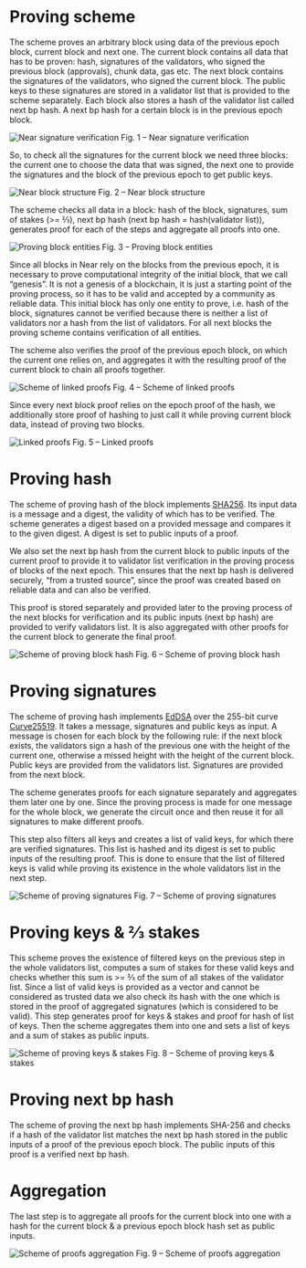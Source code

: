 Proving scheme
==============

The scheme proves an arbitrary block using data of the previous epoch block, current block and next one. The current block contains all data that has to be proven: hash, signatures of the validators, who signed the previous block (approvals), chunk data, gas etc. The next block contains the signatures of the validators, who signed the current block. The public keys to these signatures are stored in a validator list that is provided to the scheme separately. Each block also stores a hash of the validator list called next bp hash. A next bp hash for a certain block is in the previous epoch block.

![Near signature verification](/near/schemes/1_link_blocks_to_prove_signatures.png)
Fig. 1 – Near signature verification

So, to check all the signatures for the current block we need three blocks: the current one to choose the data that was signed, the next one to provide the signatures and the block of the previous epoch to get public keys.

![Near block structure](/near/schemes/2_block_data.png)
Fig. 2 – Near block structure

The scheme checks all data in a block: hash of the block, signatures, sum of stakes (>= ⅔), next bp hash (next bp hash = hash(validator list)), generates proof for each of the steps and aggregate all proofs into one.

![Proving block entities](/near/schemes/3_prove_entities.png)
Fig. 3 – Proving block entities

Since all blocks in Near rely on the blocks from the previous epoch, it is necessary to prove computational integrity of the initial block, that we call “genesis”. It is not a genesis of a blockchain, it is just a starting point of the proving process, so it has to be valid and accepted by a community as reliable data. This initial block has only one entity to prove, i.e. hash of the block, signatures cannot be verified because there is neither a list of validators nor a hash from the list of validators. For all next blocks the proving scheme contains verification of all entities.

The scheme also verifies the proof of the previous epoch block, on which the current one relies on, and aggregates it with the resulting proof of the current block to chain all proofs together.

![Scheme of linked proofs](/near/schemes/4_scheme_of_linked_proofs.png)
Fig. 4 – Scheme of linked proofs

Since every next block proof relies on the epoch proof of the hash, we additionally store proof of hashing to just call it while proving current block data, instead of proving two blocks.

![Linked proofs](/near/schemes/5_linked_proofs.png)
Fig. 5 – Linked proofs

Proving hash
============

The scheme of proving hash of the block implements [SHA256](https://en.wikipedia.org/wiki/SHA-2). Its input data is a message and a digest, the validity of which has to be verified. The scheme generates a digest based on a provided message and compares it to the given digest. A digest is set to public inputs of a proof.

We also set the next bp hash from the current block to public inputs of the current proof to provide it to validator list verification in the proving process of blocks of the next epoch. This ensures that the next bp hash is delivered securely, “from a trusted source”, since the proof was created based on reliable data and can also be verified.

This proof is stored separately and provided later to the proving process of the next blocks for verification and its public inputs (next bp hash) are provided to verify validators list. It is also aggregated with other proofs for the current block to generate the final proof.

![Scheme of proving block hash](/near/schemes/6_prove_hash.png)
Fig. 6 – Scheme of proving block hash

Proving signatures
==================

The scheme of proving hash implements [EdDSA](https://en.wikipedia.org/wiki/EdDSA) over the 255-bit curve [Curve25519](https://en.wikipedia.org/wiki/Curve25519). It takes a message, signatures and public keys as input. A message is chosen for each block by the following rule: if the next block exists, the validators sign a hash of the previous one with the height of the current one, otherwise a missed height with the height of the current block. Public keys are provided from the validators list. Signatures are provided from the next block.

The scheme generates proofs for each signature separately and aggregates them later one by one. Since the proving process is made for one message for the whole block, we generate the circuit once and then reuse it for all signatures to make different proofs.

This step also filters all keys and creates a list of valid keys, for which there are verified signatures. This list is hashed and its digest is set to public inputs of the resulting proof. This is done to ensure that the list of filtered keys is valid while proving its existence in the whole validators list in the next step.

![Scheme of proving signatures](/near/schemes/7_prove_signatures.png)
Fig. 7 – Scheme of proving signatures

Proving keys & ⅔ stakes
=======================

This scheme proves the existence of filtered keys on the previous step in the whole validators list, computes a sum of stakes for these valid keys and checks whether this sum is >= ⅔ of the sum of all stakes of the validator list. Since a list of valid keys is provided as a vector and cannot be considered as trusted data we also check its hash with the one which is stored in the proof of aggregated signatures (which is considered to be valid). This step generates proof for keys & stakes and proof for hash of list of keys. Then the scheme aggregates them into one and sets a list of keys and a sum of stakes as public inputs.

![Scheme of proving keys & stakes](/near/schemes/8_prove_keys_23stakes.png)
Fig. 8 – Scheme of proving keys & stakes

Proving next bp hash
====================

The scheme of proving the next bp hash implements SHA-256 and checks if a hash of the validator list matches the next bp hash stored in the public inputs of a proof of the previous epoch block. The public inputs of this proof is a verified next bp hash.

Aggregation
===========

The last step is to aggregate all proofs for the current block into one with a hash for the current block & a previous epoch block hash set as public inputs.

![Scheme of proofs aggregation](/near/schemes/9_aggregation.png)
Fig. 9 – Scheme of proofs aggregation